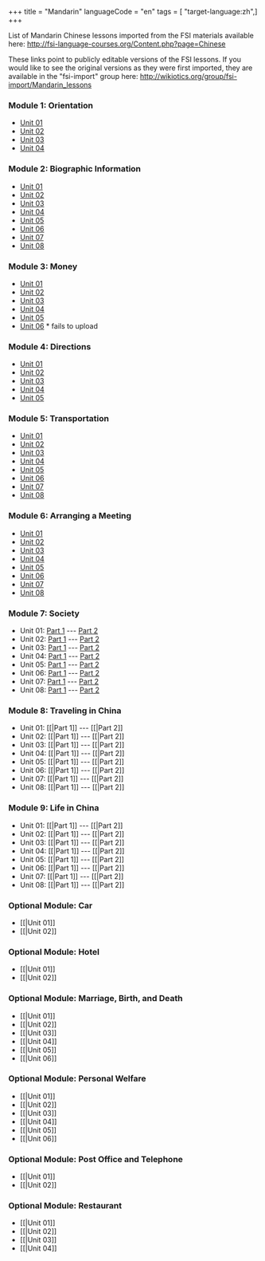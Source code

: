 +++
title = "Mandarin"
languageCode = "en"
tags = [ "target-language:zh",]
+++

List of Mandarin Chinese lessons imported from the FSI materials
available here:
<http://fsi-language-courses.org/Content.php?page=Chinese>

These links point to publicly editable versions of the FSI lessons. If
you would like to see the original versions as they were first imported,
they are available in the "fsi-import" group here:
<http://wikiotics.org/group/fsi-import/Mandarin_lessons>

### Module 1: Orientation

  - [Unit 01](/zh/FSI-Mandarin-Module1-Orientation-Unit1-Tape1C-1)
  - [Unit 02](/zh/FSI-Mandarin-Module1-Orientation-Unit2-Tape2C-1)
  - [Unit 03](/zh/FSI-Mandarin-Module1-Orientation-Unit3-Tape3C-1)
  - [Unit 04](/zh/FSI-Mandarin-Module1-Orientation-Unit4-Tape4C-1)

### Module 2: Biographic Information

  - [Unit
    01](/zh/FSI-Mandarin-Module2-BiographicInformation-Unit1-Tape1C-1)
  - [Unit
    02](/zh/FSI-Mandarin-Module2-BiographicInformation-Unit2-Tape2C-1)
  - [Unit
    03](/zh/FSI-Mandarin-Module2-BiographicInformation-Unit3-Tape3C-1)
  - [Unit
    04](/zh/FSI-Mandarin-Module2-BiographicInformation-Unit4-Tape4C-1)
  - [Unit
    05](/zh/FSI-Mandarin-Module2-BiographicInformation-Unit5-Tape5C-1)
  - [Unit
    06](/zh/FSI-Mandarin-Module2-BiographicInformation-Unit6-Tape6C-1)
  - [Unit
    07](/zh/FSI-Mandarin-Module2-BiographicInformation-Unit7-Tape7C-1)
  - [Unit
    08](/zh/FSI-Mandarin-Module2-BiographicInformation-Unit8-Tape8C-1)

### Module 3: Money

  - [Unit 01](/zh/FSI-Mandarin-Module3-Money-Unit1-Tape1C-1)
  - [Unit 02](/zh/FSI-Mandarin-Module3-Money-Unit2-Tape2C-1)
  - [Unit 03](/zh/FSI-Mandarin-Module3-Money-Unit3-Tape3C-1)
  - [Unit 04](/zh/FSI-Mandarin-Module3-Money-Unit4-Tape4C-1)
  - [Unit 05](/zh/FSI-Mandarin-Module3-Money-Unit5-Tape5C-1)
  - [Unit 06](/zh/FSI-Mandarin-Module3-Money-Unit6-Tape6C-1) \* fails to
    upload

### Module 4: Directions

  - [Unit 01](/zh/FSI-Mandarin-Module4-Directions-Unit1-Tape1C-1)
  - [Unit 02](/zh/FSI-Mandarin-Module4-Directions-Unit2-Tape2C-1)
  - [Unit 03](/zh/FSI-Mandarin-Module4-Directions-Unit3-Tape3C-1)
  - [Unit 04](/zh/FSI-Mandarin-Module4-Directions-Unit4-Tape4C-1)
  - [Unit 05](/zh/FSI-Mandarin-Module4-Directions-Unit5-Tape5C-1)

### Module 5: Transportation

  - [Unit 01](/zh/FSI-Mandarin-Module5-Transportation-Unit1-Tape1C-1)
  - [Unit 02](/zh/FSI-Mandarin-Module5-Transportation-Unit2-Tape2C-1)
  - [Unit 03](/zh/FSI-Mandarin-Module5-Transportation-Unit3-Tape3C-1)
  - [Unit 04](/zh/FSI-Mandarin-Module5-Transportation-Unit4-Tape4C-1)
  - [Unit 05](/zh/FSI-Mandarin-Module5-Transportation-Unit5-Tape5C-1)
  - [Unit 06](/zh/FSI-Mandarin-Module5-Transportation-Unit6-Tape6C-1)
  - [Unit 07](/zh/FSI-Mandarin-Module5-Transportation-Unit7-Tape7C-1)
  - [Unit 08](/zh/FSI-Mandarin-Module5-Transportation-Unit8-Tape8C-1)

### Module 6: Arranging a Meeting

  - [Unit
    01](/zh/FSI-Mandarin-Module6-Arranging_a_Meeting-Unit1-Tape1C-1)
  - [Unit
    02](/zh/FSI-Mandarin-Module6-Arranging_a_Meeting-Unit2-Tape2C-1)
  - [Unit
    03](/zh/FSI-Mandarin-Module6-Arranging_a_Meeting-Unit3-Tape3C-1)
  - [Unit
    04](/zh/FSI-Mandarin-Module6-Arranging_a_Meeting-Unit4-Tape4c-1)
  - [Unit
    05](/zh/FSI-Mandarin-Module6-Arranging_a_Meeting-Unit5-Tape5C-1)
  - [Unit
    06](/zh/FSI-Mandarin-Module6-Arranging_a_Meeting-Unit6-Tape6C-1)
  - [Unit
    07](/zh/FSI-Mandarin-Module6-Arranging_a_Meeting-Unit7-Tape7C-1)
  - [Unit
    08](/zh/FSI-Mandarin-Module6-Arranging_a_Meeting-Unit8-Tape8C-1)

### Module 7: Society

  - Unit 01: [Part 1](/zh/FSI-Mandarin-Module7-Society-Unit1-Tape1C-1)
    --- [Part 2](/zh/FSI-Mandarin-Module7-Society-Unit1-Tape2C-1)
  - Unit 02: [Part 1](/zh/FSI-Mandarin-Module7-Society-Unit2-Tape1C-1)
    --- [Part 2](/zh/FSI-Mandarin-Module7-Society-Unit2-Tape2C-1)
  - Unit 03: [Part 1](/zh/FSI-Mandarin-Module7-Society-Unit3-Tape1C-1)
    --- [Part 2](/zh/FSI-Mandarin-Module7-Society-Unit3-Tape2C-1)
  - Unit 04: [Part 1](/zh/FSI-Mandarin-Module7-Society-Unit4-Tape1C-1)
    --- [Part 2](/zh/FSI-Mandarin-Module7-Society-Unit4-Tape2C-1)
  - Unit 05: [Part 1](/zh/FSI-Mandarin-Module7-Society-Unit5-Tape1C-1)
    --- [Part 2](/zh/FSI-Mandarin-Module7-Society-Unit5-Tape2C-1)
  - Unit 06: [Part 1](/zh/FSI-Mandarin-Module7-Society-Unit6-Tape1C-1)
    --- [Part 2](/zh/FSI-Mandarin-Module7-Society-Unit6-Tape2C-1)
  - Unit 07: [Part 1](/zh/FSI-Mandarin-Module7-Society-Unit7-Tape1C-1)
    --- [Part 2](/zh/FSI-Mandarin-Module7-Society-Unit7-Tape2C-1)
  - Unit 08: [Part 1](/zh/FSI-Mandarin-Module7-Society-Unit8-Tape1C-1)
    --- [Part 2](/zh/FSI-Mandarin-Module7-Society-Unit8-Tape2C-1)

### Module 8: Traveling in China

  - Unit 01: \[\[|Part 1\]\] --- \[\[|Part 2\]\]
  - Unit 02: \[\[|Part 1\]\] --- \[\[|Part 2\]\]
  - Unit 03: \[\[|Part 1\]\] --- \[\[|Part 2\]\]
  - Unit 04: \[\[|Part 1\]\] --- \[\[|Part 2\]\]
  - Unit 05: \[\[|Part 1\]\] --- \[\[|Part 2\]\]
  - Unit 06: \[\[|Part 1\]\] --- \[\[|Part 2\]\]
  - Unit 07: \[\[|Part 1\]\] --- \[\[|Part 2\]\]
  - Unit 08: \[\[|Part 1\]\] --- \[\[|Part 2\]\]

### Module 9: Life in China

  - Unit 01: \[\[|Part 1\]\] --- \[\[|Part 2\]\]
  - Unit 02: \[\[|Part 1\]\] --- \[\[|Part 2\]\]
  - Unit 03: \[\[|Part 1\]\] --- \[\[|Part 2\]\]
  - Unit 04: \[\[|Part 1\]\] --- \[\[|Part 2\]\]
  - Unit 05: \[\[|Part 1\]\] --- \[\[|Part 2\]\]
  - Unit 06: \[\[|Part 1\]\] --- \[\[|Part 2\]\]
  - Unit 07: \[\[|Part 1\]\] --- \[\[|Part 2\]\]
  - Unit 08: \[\[|Part 1\]\] --- \[\[|Part 2\]\]

### Optional Module: Car

  - \[\[|Unit 01\]\]
  - \[\[|Unit 02\]\]

### Optional Module: Hotel

  - \[\[|Unit 01\]\]
  - \[\[|Unit 02\]\]

### Optional Module: Marriage, Birth, and Death

  - \[\[|Unit 01\]\]
  - \[\[|Unit 02\]\]
  - \[\[|Unit 03\]\]
  - \[\[|Unit 04\]\]
  - \[\[|Unit 05\]\]
  - \[\[|Unit 06\]\]

### Optional Module: Personal Welfare

  - \[\[|Unit 01\]\]
  - \[\[|Unit 02\]\]
  - \[\[|Unit 03\]\]
  - \[\[|Unit 04\]\]
  - \[\[|Unit 05\]\]
  - \[\[|Unit 06\]\]

### Optional Module: Post Office and Telephone

  - \[\[|Unit 01\]\]
  - \[\[|Unit 02\]\]

### Optional Module: Restaurant

  - \[\[|Unit 01\]\]
  - \[\[|Unit 02\]\]
  - \[\[|Unit 03\]\]
  - \[\[|Unit 04\]\]
